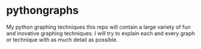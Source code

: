 pythongraphs
============

My python graphing techniques this repo will contain a large variety of fun and inovative graphing techniques. I will try to explain each and every graph or technique with as much detail as possible.
